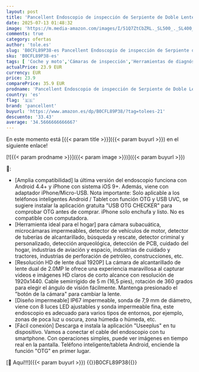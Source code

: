 ```yaml
---
layout: post
title: 'Pancellent Endoscopio de inspección de Serpiente de Doble Lente 1920P  Boroscopio Tipo C  Cámara de Alcance con 8 Luces LED para Smartphone Android e iOS  iPhone  iPad  Samsung  5 M '
date: 2025-07-13 01:48:32
image: 'https://m.media-amazon.com/images/I/51Q7ZtCbZRL._SL500_._SL400_.jpg'
comments: true
category: ofertas
author: 'tole.es'
slug: 'B0CFL89P38-es Pancellent Endoscopio de inspección de Serpiente de Doble...'
sku: 'B0CFL89P38-es'
tags: [ 'Coche y moto','Cámaras de inspección','Herramientas de diagnóstico, test y medidores','Herramientas para coche','ipad','iphone','pancellent','🇪🇸', ]
actualPrice: 23.9 EUR
currency: EUR
price: 23.9
comparePrice: 35.9 EUR
prodname: 'Pancellent Endoscopio de inspección de Serpiente de Doble Lente 1920P  Boroscopio Tipo C  Cámara de Alcance con 8 Luces LED para Smartphone Android e iOS  iPhone  iPad  Samsung  5 M '
country: 'es'
flag: '🇪🇸'
brand: 'pancellent'
buyurl: 'https://www.amazon.es/dp/B0CFL89P38/?tag=tolees-21'
descuento: '33.43'
average: '34.5666666666667'
---
```


En este momento está [{{< param title >}}]({{< param buyurl >}}) en el siguiente enlace!

[![{{< param prodname >}}]({{< param image >}})]({{< param buyurl >}})

🔎:

- [Amplia compatibilidad] la última versión del endoscopio funciona con Android 4.4+ y iPhone con sistema iOS 9+. Además, viene con adaptador iPhone/Micro-USB. Nota importante: Solo aplicable a los teléfonos inteligentes Android / Tablet con función OTG y USB UVC, se sugiere instalar la aplicación gratuita "USB OTG CHECKER" para comprobar OTG antes de comprar. iPhone solo enchufa y listo. No es compatible con computadora.
- [Herramienta ideal para el hogar] para cámara subacuática, microcámaras impermeables, detector de vehículos de motor, detector de tuberías de alcantarillado, búsqueda y rescate, detector criminal y personalizado, detección arqueológica, detección de PCB, cuidado del hogar, industrias de aviación y espacio, industrias de cuidado y tractores, industrias de perforación de petróleo, construcciones, etc.
- [Resolución HD de lente dual 1920P] La cámara de alcantarillado de lente dual de 2.0MP le ofrece una experiencia maravillosa al capturar videos e imágenes HD claros de corto alcance con resolución de 1920x1440. Cable semirrígido de 5 m (16,5 pies), rotación de 360 grados para elegir el ángulo de visión fácilmente. Mantenga presionado el "botón de la cámara" para cambiar la lente.
- [Diseño impermeable] IP67 impermeable, sonda de 7,9 mm de diámetro, viene con 8 luces LED ajustables y sonda impermeable fina, este endoscopio es adecuado para varios tipos de entornos, por ejemplo, zonas de poca luz u oscura, zona húmeda o húmeda, etc.
- [Fácil conexión] Descarga e instala la aplicación "Useeplus" en tu dispositivo. Vamos a conectar el cable del endoscopio con tu smartphone. Con operaciones simples, puede ver imágenes en tiempo real en la pantalla. Teléfono inteligente/tableta Android, enciende la función "OTG" en primer lugar.

[🛒 Aquí!!!]({{< param buyurl >}})
{{<world>}}B0CFL89P38{{</world>}}
